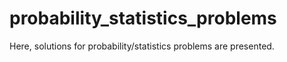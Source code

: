 # probability_statistics_problems
Here, solutions for probability/statistics problems are presented.
